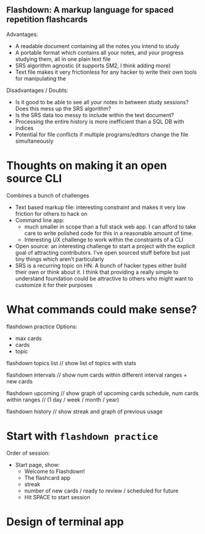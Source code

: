 ## Flashdown: A markup language for spaced repetition flashcards

Advantages:

- A readable document containing all the notes you intend to study
- A portable format which contains all your notes, and your progress studying them, all in one plain text file
- SRS algorithm agnostic (it supports SM2, I think adding more)
- Text file makes it very frictionless for any hacker to write their own tools for manipulating the

Disadvantages / Doubts:

- Is it good to be able to see all your notes in between study sessions? Does this mess up the SRS algorithm?
- Is the SRS data too messy to include within the text document?
- Processing the entire history is more inefficient than a SQL DB with indices
- Potential for file conflicts if multiple programs/editors change the file simultaneously

# Thoughts on making it an open source CLI

Combines a bunch of challenges

- Text based markup file: interesting constraint and makes it very low friction for others to hack on
- Command line app:
  - much smaller in scope than a full stack web app. I can afford to take care to write polished code for this in a reasonable amount of time.
  - Interesting UX challenge to work within the constraints of a CLI
- Open source: an interesting challenge to start a project with the explicit goal of attracting contributors. I've open sourced stuff before but just tiny things which aren't particularly
- SRS is a recurring topic on HN. A bunch of hacker types either build their own or think about it. I think that providing a really simple to understand foundation could be attractive to others who might want to customize it for their purposes

# What commands could make sense?

flashdown practice
Options:

- max cards
- cards
- topic

flashdown topics list // show list of topics with stats

flashdown intervals // show num cards within different interval ranges + new cards

flashdown upcoming // show graph of upcoming cards schedule, num cards within ranges
// (1 day / week / month / year)

flashdown history // show streak and graph of previous usage

# Start with `flashdown practice`

Order of session:

- Start page, show:
  - Welcome to Flashdown!
  - The flashcard app
  - streak
  - number of new cards / ready to review / scheduled for future
  - Hit SPACE to start session

# Design of terminal app
